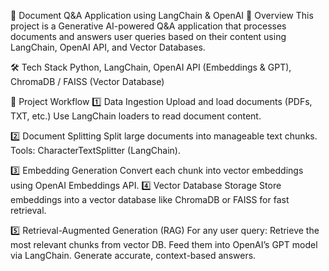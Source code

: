 📄 Document Q&A Application using LangChain & OpenAI
🚀 Overview
This project is a Generative AI-powered Q&A application that processes documents and answers user queries based on their content using LangChain, OpenAI API, and Vector Databases.

🛠️ Tech Stack
Python,
LangChain,
OpenAI API (Embeddings & GPT),
ChromaDB / FAISS (Vector Database)

📂 Project Workflow
1️⃣ Data Ingestion
Upload and load documents (PDFs, TXT, etc.)
Use LangChain loaders to read document content.

2️⃣ Document Splitting
Split large documents into manageable text chunks.
Tools: CharacterTextSplitter (LangChain).

3️⃣ Embedding Generation
Convert each chunk into vector embeddings using OpenAI Embeddings API.
4️⃣ Vector Database Storage
Store embeddings into a vector database like ChromaDB or FAISS for fast retrieval.

5️⃣ Retrieval-Augmented Generation (RAG)
For any user query:
Retrieve the most relevant chunks from vector DB.
Feed them into OpenAI’s GPT model via LangChain.
Generate accurate, context-based answers.
